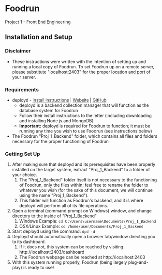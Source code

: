 # Foodrun
Project 1 - Front End Engineering

## Installation and Setup
### Disclaimer
* These instructions were written with the intention of setting up and running a local copy of Foodrun. To set Foodrun up on a remote server,
please substitute "localhost:2403" for the proper location and port of your server.

### Requirements
* deployd - [Install Instructions](https://github.com/deployd/deployd#install-from-npm) | [Website](http://deployd.com/) | [GitHub](https://github.com/deployd/deployd)
  * deployd is a backend collection manager that will function as the database system for Foodrun
  * Follow their install instructions to the letter (including downloading and installing Node.js and MongoDB)
  * **Important:** deployd is required for Foodrun to function; it must be running any time you wish to use Foodrun (see instructions below)
* The Foodrun "Proj_1_Backend" folder, which contains all files and folders necessary for the proper functioning of Foodrun

### Getting Set Up
1. After making sure that deployd and its prerequisites have been properly installed on the target system, extract "Proj_1_Backend"
to a folder of your choice.
   1. The "Proj_1_Backend" folder itself is not necessary to the functioning of Foodrun, only the files within; feel free to rename the folder
  to whatever you wish (for the sake of this document, we will continue using the name "Proj_1_Backend").
   1. This folder will function as Foodrun's backend, and it is where deployd will perform all of its file operations.
1. Open a terminal (command prompt on Windows) window, and change directory to the inside of "Proj_1_Backend"
   1. Windows Example: `cd C:\Users\username\Documents\Proj_1_Backend`
   1. OSX/Linux Example: `cd /home/user/Documents/Proj_1_Backend`
1. Start deployd using the command: `dpd -d`
1. Deployd should automatically open a browser tab/window directing you to its dashboard.
   1. If it does not, this system can be reached by visiting http://localhost:2403/dashboard
   1. The Foodrun webpage can be reached at http://localhost:2403
1. With this system running properly, Foodrun (being largely plug-and-play) is ready to use!
